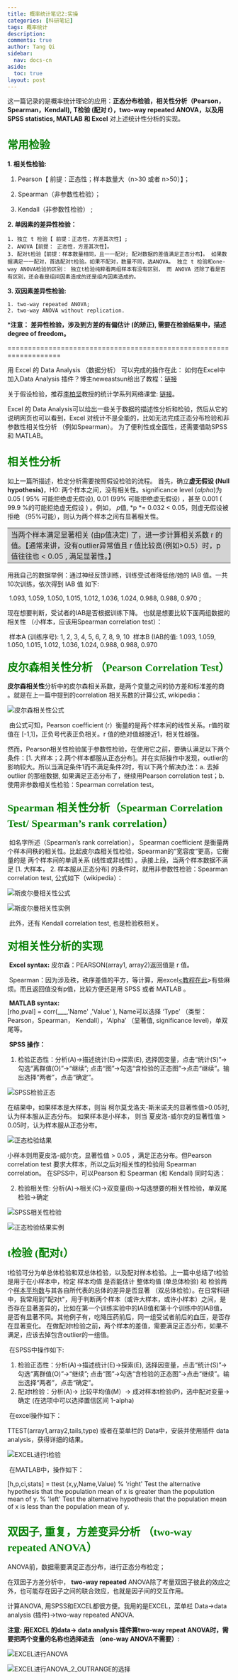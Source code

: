 ```yaml
---
title: 概率统计笔记2:实操
categories: [科研笔记]
tags: 概率统计
description: 
comments: true
author: Tang Qi
sidebar:
  nav: docs-cn
aside:
  toc: true
layout: post
---
```


 这一篇记录的是概率统计理论的应用：**正态分布检验，相关性分析（Pearson，Spearman，Kendall),**    **T检验 (配对 *t*），two-way repeated ANOVA，以及用 SPSS statistics, MATLAB 和 Excel** 对上述统计性分析的实现。

<!--more-->

## <font face="黑体" color=green size=5>常用检验</font>

**1. 相关性检验:**

1. Pearson【 前提：正态性；样本数量大（n>30 或者 n>50）】；

 2. Spearman（非参数性检验）；
 3. Kendall（非参数性检验） ;

**2. 单因素的差异性检验：** 

 	1. 独立 t 检验【 前提：正态性，方差其次性】; 
 	2. ANOVA【前提： 正态性，方差其次性】。
 	3. 配对t检验【前提：样本数量相同，且一一配对; 配对数据的差值满足正态分布】。 如果数据满足一一配对，首选配对t检验。如果不配对，数量不同，选ANOVA。 独立 t 检验和one-way ANOVA检验的区别： 独立t检验纯粹看两组样本有没有区别， 而 ANOVA 还除了看是否有区别，还会看是组间因素造成的还是组内因素造成的。

**3. 双因素差异性检验:** 

 	1. two-way repeated ANOVA;
 	2. two-way ANOVA without replication.

 ***注意： 差异性检验，涉及到方差的有偏估计 (的矫正), 需要在检验结果中，描述 degree of freedom。**

===================================================================

用 Excel 的 Data Analysis （数据分析） 可以完成的操作在此：
如何在Excel中加入Data Analysis 插件？博主neweastsun给出了教程：[链接](https://blog.csdn.net/neweastsun/article/details/39317449)

关于假设检验，推荐[李柏坚](https://www.youtube.com/watch?v=RjIaSP2IAvE)教授的统计学系列网络课堂: [链接](https://blog.csdn.net/neweastsun/article/details/39317449)。

Excel 的 Data Analysis可以给出一些关于数据的描述性分析和检验，然后从它的说明网页也可以看到，Excel 对统计不是全能的，比如无法完成正态分布检验和非参数性相关性分析 （例如Spearman）。 为了便利性或全面性，还需要借助SPSS 和 MATLAB。

## <font face="黑体" color=green size=5>相关性分析</font>

如上一篇所描述，检定分析需要按照假设检验的流程。
首先，确立**虚无假设 (Null hypothesis)**，H0: 两个样本之间，没有相关性。significance level (*alpha*)为 0.05 ( 95% 可能拒绝虚无假设), 0.01 (99% 可能拒绝虚无假设) ，甚至 0.001 ( 99.9 %的可能拒绝虚无假设 ) 。例如， *p*值, *p *= 0.032 < 0.05，则虚无假设被拒绝 （95%可能），则认为两个样本之间有显著相关性。

<table><tr><td bgcolor=#D3D3D3>当两个样本满足显著相关 (由p值决定) 了，进一步计算相关系数 r 的值。【通常来讲，没有outlier异常值且 r 值比较高(例如>0.5）时，p值往往也 < 0.05 , 满足显著性。】</td></tr></table>

用我自己的数据举例：通过神经反馈训练，训练受试者降低他/她的 IAB 值。一共10次训练，依次得到 IAB 值 如下:

​		1.093, 1.059, 1.050, 1.015, 1.012, 1.036, 1.024, 0.988, 0.988, 0.970 ;

现在想要判断，受试者的IAB是否根据训练下降。 也就是想要比较下面两组数据的相关性 （小样本，应该用Spearman correlation test）：

​		样本A (训练序号): 1, 2, 3, 4, 5, 6, 7, 8, 9, 10
​		样本B (IAB的值: 1.093, 1.059, 1.050, 1.015, 1.012, 1.036, 1.024, 0.988, 0.988, 0.970

### <font face="黑体" color=green size=5>	**皮尔森相关性分析** **（Pearson Correlation Test）**</font>

​			**皮尔森相关性**分析中的皮尔森相关系数，是两个变量之间的协方差和标准差的商 。就是在上一篇中提到的correlation 相关系数的计算公式, wikipedia：

![皮尔森相关性公式](https://github.com/iqgnat/iqgnat.github.io/raw/master/assets/images/2019_05_14_Probability_and_statistics_notes_2/01.jpg)

​				由公式可知，Pearson coefficient (r）衡量的是两个样本间的线性关系。r值的取值在 [-1,1]，正负号代表正负相关。r 值的绝对值越接近1，相关性越强。

​				然而，Pearson相关性检验属于参数性检验，在使用它之前，要确认满足以下两个条件：[1. 大样本；2.两个样本都服从正态分布]。并在实际操作中发现，outlier的影响较大。所以当满足条件1而不满足条件2时，有以下两个解决办法：a. 去掉 outlier 的那组数据, 如果满足正态分布了，继续用Pearson correlation test；b. 使用非参数相关性检验：Spearman correlation test。

### 		<font face="黑体" color=green size=5>**Spearman 相关性分析（Spearman Correlation Test/ Spearman’s rank correlation）**</font>

​				如名字所述（Spearman’s rank correlation）， Spearman coefficient 是衡量两个样本间秩的相关性。比起皮尔森相关性检验，Spearman的”宽容度”更高，它衡量的是 两个样本间的单调关系 (线性或非线性) 。承接上段，当两个样本数据不满足 [1. 大样本， 2. 样本服从正态分布] 的条件时，就用非参数性检验：Spearman correlation test, 公式如下（wikipedia）：

![斯皮尔曼相关性公式](https://github.com/iqgnat/iqgnat.github.io/raw/master/assets/images/2019_05_14_Probability_and_statistics_notes_2/02.PNG)

![斯皮尔曼相关性实例](https://github.com/iqgnat/iqgnat.github.io/raw/master/assets/images/2019_05_14_Probability_and_statistics_notes_2/03.webp)

​				此外，还有 Kendall correlation test, 也是检验秩相关。

### <font face="黑体" color=green size=5>**对相关性分析的实现**</font>

​				**Excel syntax:**  皮尔森：PEARSON(array1, array2)返回值是 r 值。 

​				Spearman：因为涉及秩，秩序差值的平方，等计算，用excel[<教程在此](https://www.youtube.com/watch?v=JwwlzKLBvZQ)>有些麻 烦。而且返回值没有p值，比较方便还是用 SPSS 或者 MATLAB 。

​				**MATLAB syntax:**  
​				[rho,pval] = corr(**___**,'Name' ,'Value' ), Name可以选择 ‘Type’ （类型：Pearson，Spearman， Kendall），‘Alpha’ （显著值, significance level)，单双尾等。

​				**SPSS 操作：** 

1. 检验正态性：分析(A)->描述统计(E)->探索(E), 选择因变量，点击“统计(S)”->勾选“离群值(O)”->“继续”;  点击“图”->勾选“含检验的正态图”->点击“继续”。输出选择“两者”，点击“确定”。

![SPSS检验正态](https://github.com/iqgnat/iqgnat.github.io/raw/master/assets/images/2019_05_14_Probability_and_statistics_notes_2/04.webp)

在结果中，如果样本是大样本，则当 柯尔莫戈洛夫-斯米诺夫的显著性值>0.05时, 认为样本服从正态分布。 如果样本是小样本， 则当 夏皮洛-威尔克的显著性值 > 0.05时，认为样本服从正态分布。

![正态检验结果](https://github.com/iqgnat/iqgnat.github.io/raw/master/assets/images/2019_05_14_Probability_and_statistics_notes_2/05.PNG)

小样本则用夏皮洛-威尔克，显著性值 > 0.05 ，满足正态分布。但Pearson correlation test 要求大样本，所以之后对相关性的检验用 Spearman correlation。 在SPSS中，可以Pearson 和 Spearman (和 Kendall) 同时勾选：

2. 检验相关性: 分析(A)->相关(C)->双变量(B)->勾选想要的相关性检验，单双尾检验->确定

![SPSS相关性检验](https://github.com/iqgnat/iqgnat.github.io/raw/master/assets/images/2019_05_14_Probability_and_statistics_notes_2/06.webp)

![正态检验结果实例](https://github.com/iqgnat/iqgnat.github.io/raw/master/assets/images/2019_05_14_Probability_and_statistics_notes_2/07.PNG)

## <font face="黑体" color=green size=5> t检验 (配对t）</font>

​	t检验可分为单总体检验和双总体检验，以及配对样本检验。上一篇中总结了t检验是用于在小样本中，检定 样本均值 是否能估计 整体均值 (单总体检验) 和  检验两个[样本平均数](https://baike.baidu.com/item/样本平均数)与其各自所代表的总体的差异是否显著 （双总体检验）。在日常科研中，我常用到"配对t"，用于判断两个样本（或许大样本，或许小样本）之间，是否存在显著差异的，比如在第一个训练实验中的IAB值和第十个训练中的IAB值，是否有显著不同。其他例子有，吃降压药前后，同一组受试者前后的血压，是否存在显著变化。
在做配对t检验之前，两个样本的差值，需要满足正态分布，如果不满足，应该去掉包含outlier的一组值。

​	在SPSS中操作如下:

1. 检验正态性：分析(A)->描述统计(E)->探索(E), 选择因变量，点击“统计(S)”->勾选“离群值(O)”->“继续”;  点击“图”->勾选“含检验的正态图”->点击“继续”。输出选择“两者”，点击“确定”。 
2. 配对t检验：分析(A)-> 比较平均值(M）-> 成对样本t检验(P)，选中配对变量->确定 (在选项中可以选择置信区间 1-alpha)

​	在excel操作如下：

 TTEST(array1,array2,tails,type) 
或者在菜单栏的 Data中，安装并使用插件 data analysis，获得详细的结果。

![EXCEL进行t检验](https://github.com/iqgnat/iqgnat.github.io/raw/master/assets/images/2019_05_14_Probability_and_statistics_notes_2/08.PNG)



​	在MATLAB中，操作如下：

 [h,p,ci,stats] = ttest (x,y,Name,Value) 
% 'right'    Test the alternative hypothesis that the population mean of x is greater than the population mean of y.
% 'left'    Test the alternative hypothesis that the population mean of x is less than the population mean of y.



## <font face="黑体" color=green size=5> 双因子, 重复，方差变异分析 （two-way repeated ANOVA）</font>

ANOVA前，数据需要满足正态分布，进行正态分布检定；

在双因子方差分析中， **two-way repeated**  ANOVA除了考量双因子彼此的效应之外，也可能存在因子之间的联合效应，也就是因子间的交互作用。

计算ANOVA, 用SPSS和EXCEL都很方便。我用的是EXCEL，菜单栏 Data->data analysis (插件)->two-way repeated ANOVA.

**注意: 用EXCEL 的data-> data analysis 插件算two-way repeat ANOVA时，需要把两个变量的名称也选择进去 （one-way ANOVA不需要）**:

![EXCEL进行ANOVA](https://github.com/iqgnat/iqgnat.github.io/raw/master/assets/images/2019_05_14_Probability_and_statistics_notes_2/09.png)

![EXCEL进行ANOVA_2_OUTRANGE的选择](https://github.com/iqgnat/iqgnat.github.io/raw/master/assets/images/2019_05_14_Probability_and_statistics_notes_2/10.png)